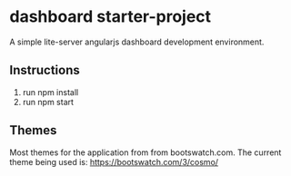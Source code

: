 # dashboard starter-project
A simple lite-server angularjs dashboard development environment.

## Instructions
1. run npm install 
1. run npm start

## Themes
Most themes for the application from from bootswatch.com. The current theme being used is: https://bootswatch.com/3/cosmo/